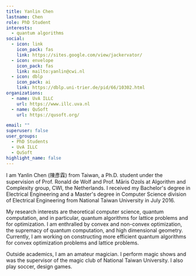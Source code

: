 ```yaml
---
title: Yanlin Chen
lastname: Chen
role: PhD Student
interests:
  - quantum algorithms
social:
  - icon: link
    icon_pack: fas
    link: https://sites.google.com/view/jackervator/
  - icon: envelope
    icon_pack: fas
    link: mailto:yanlin@cwi.nl
  - icon: dblp
    icon_pack: ai
    link: https://dblp.uni-trier.de/pid/66/10302.html
organizations:
  - name: UvA ILLC
    url: https://www.illc.uva.nl
  - name: QuSoft
    url: https://qusoft.org/

email: ""
superuser: false
user_groups:
  - PhD Students
  - UvA ILLC
  - QuSoft
highlight_name: false
---
```


I am Yanlin Chen (陳彥霖) from Taiwan, a Ph.D. student under the supervision of Prof. Ronald de Wolf and Prof. Māris Ozols at Algorithm and Complexity group, CWI, the Netherlands. I received my Bachelor's degree in Electrical Engineering and a Master's degree in Computer Science division of Electrical Engineering from National Taiwan University in July 2016.

My research interests are theoretical computer science, quantum computation, and in particular, quantum algorithms for lattice problems and for optimization. I am enthralled by convex and non-convex optimization, the supremacy of quantum computation, and high dimensional geometry. Currently, I am working on constructing more efficient quantum algorithms for convex optimization problems and lattice problems.

Outside academics, I am an amateur magician. I perform magic shows and was the supervisor of the magic club of National Taiwan University. I also play soccer, design games.
